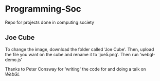 # Programming-Soc
Repo for projects done in computing society

## Joe Cube

To change the image, download the folder called 'Joe Cube'. Then, upload the file you want on the cube and rename it to 'joe5.png'. Then run 'webgl-demo.js'

Thanks to Peter Consway for 'writing' the code for and doing a talk on *WebGL*
